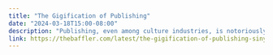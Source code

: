 ```yaml
---
title: "The Gigification of Publishing"
date: "2024-03-18T15:00-08:00"
description: "Publishing, even among culture industries, is notoriously sleepy as a capitalist enterprise. Many enter the field—and take spiritual compensation in lieu of higher pay, shaping employee demographics—because they love literature. Depending on one’s taste, this is a commitment sometimes in conflict with maximizing profits. The story of the industry’s last fifty years has been about the steady rationalization of this fundamentally chaotic business, driven by conglomerate consolidation, the shareholder value revolution, and top-down demands for quarterly growth. Literature finds itself, as it long has, poised between capitalism and aesthetics, learning to accommodate—through everything from intensified investment in brand names to literary fiction’s adoption of genre techniques—the persistent encroachment of the former. (I detail the far-reaching consequences for literary history in my book Big Fiction.)"
link: https://thebaffler.com/latest/the-gigification-of-publishing-sinykin?utm_source%3Drss-feed%26utm_medium%3Drss%26utm_campaign%3Dfeed
---
```

